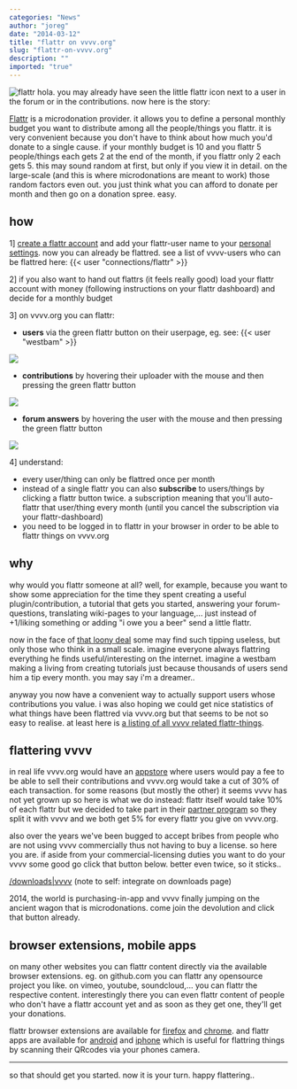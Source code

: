 ```yaml
---
categories: "News"
author: "joreg"
date: "2014-03-12"
title: "flattr on vvvv.org"
slug: "flattr-on-vvvv.org"
description: ""
imported: "true"
---
```



![flattr](http://upload.wikimedia.org/wikipedia/commons/0/0d/Flattr.svg) 
hola. you may already have seen the little flattr icon next to a user in the forum or in the contributions. now here is the story:

[Flattr](http://en.wikipedia.org/wiki/Flattr) is a microdonation provider. it allows you to define a personal monthly budget you want to distribute among all the people/things you flattr. it is very convenient because you don't have to think about how much you'd donate to a single cause. if your monthly budget is 10 and you flattr 5 people/things each gets 2 at the end of the month, if you flattr only 2 each gets 5. this may sound random at first, but only if you view it in detail. on the large-scale (and this is where microdonations are meant to work) those random factors even out. you just think what you can afford to donate per month and then go on a donation spree. easy.

## how
1] [create a flattr account](http://flattr.com/register) and add your flattr-user name to your [personal settings](https://vvvv.org/home/settings/personal). now you can already be flattred. see a list of vvvv-users who can be flattred here: {{< user "connections/flattr" >}}

2] if you also want to hand out flattrs (it feels really good) load your flattr account with money (following instructions on your flattr dashboard) and decide for a monthly budget 

3] on vvvv.org you can flattr:
<!--{SPLIT()}-->
* **users** via the green flattr button on their userpage, eg. see: {{< user "westbam" >}}
<!--~~~-->
![](fltr_user1.png)  
<!--{SPLIT}-->

<!--{SPLIT()}-->
* **contributions** by hovering their uploader with the mouse and then pressing the green flattr button
<!--~~~-->
![](fltr_contribution2.png)  
<!--{SPLIT}-->

<!--{SPLIT()}-->
* **forum answers** by hovering the user with the mouse and then pressing the green flattr button
<!--~~~-->
![](fltr_forum2.png)  
<!--{SPLIT}-->

4] understand:
* every user/thing can only be flattred once per month
* instead of a single flattr you can also **subscribe** to users/things by clicking a flattr button twice. a subscription meaning that you'll auto-flattr that user/thing every month (until you cancel the subscription via your flattr-dashboard)
* you need to be logged in to flattr in your browser in order to be able to flattr things on vvvv.org

## why
why would you flattr someone at all? well, for example, because you want to show some appreciation for the time they spent creating a useful plugin/contribution, a tutorial that gets you started, answering your forum-questions, translating wiki-pages to your language,... just instead of +1/liking something or adding "i owe you a beer" send a little flattr.

now in the face of [that loony deal](http://www.reuters.com/article/2014/02/20/us-whatsapp-facebook-idUSBREA1I26B20140220) some may find such tipping useless, but only those who think in a small scale. imagine everyone always flattring everything he finds useful/interesting on the internet. imagine a westbam making a living from creating tutorials just because thousands of users send him a tip every month. you may say i'm a dreamer.. 

anyway you now have a convenient way to actually support users whose contributions you value. i was also hoping we could get nice statistics of what things have been flattred via vvvv.org but that seems to be not so easy to realise. at least here is [a listing of all vvvv related flattr-things](https://flattr.com/catalog/search?q=vvvv).

## flattering vvvv
in real life vvvv.org would have an [appstore](http://www.techrepublic.com/blog/software-engineer/app-store-fees-percentages-and-payouts-what-developers-need-to-know/1205/) where users would pay a fee to be able to sell their contributions and vvvv.org would take a cut of 30% of each transaction. for some reasons (but mostly the other) it seems vvvv has not yet grown up so here is what we do instead: flattr itself would take 10% of each flattr but we decided to take part in their [partner program](https://flattr.com/partner) so they split it with vvvv and we both get 5% for every flattr you give on vvvv.org.

also over the years we've been bugged to accept bribes from people who are not using vvvv commercially thus not having to buy a license. so here you are. if aside from your commercial-licensing duties you want to do your vvvv some good go click that button below. better even twice, so it sticks..

[/downloads|vvvv](flattr) (note to self: integrate on downloads page)

2014, the world is purchasing-in-app and vvvv finally jumping on the ancient wagon that is microdonations. come join the devolution and click that button already. 

## browser extensions, mobile apps
on many other websites you can flattr content directly via the available browser extensions. eg. on github.com you can flattr any opensource project you like. on vimeo, youtube, soundcloud,... you can flattr the respective content. interestingly there you can even flattr content of people who don't have a flattr account yet and as soon as they get one, they'll get your donations.

flattr browser extensions are available for [firefox](https://flattr.com/extension) and [chrome](https://chrome.google.com/webstore/detail/flattr/opjnhfkbdoopgfbefgbdkpjnbghffmln?hl=en). and flattr apps are available for [android](https://play.google.com/store/apps/details?id=com.flattr4android.app&hl=en) and [iphone](https://itunes.apple.com/us/app/flattr-manager/id567161273?mt=8) which is useful for flattring things by scanning their QRcodes via your phones camera.

---

so that should get you started. now it is your turn. happy flattering..
